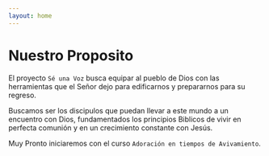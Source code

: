 ```yaml
---
layout: home
---
```

# Nuestro Proposito

El proyecto `Sé una Voz` busca equipar al pueblo de Dios con las herramientas que el Señor dejo para edificarnos y prepararnos para su regreso.

Buscamos ser los discipulos que puedan llevar a este mundo a un encuentro con Dios, fundamentados los principios
Biblicos de vivir en perfecta comunión y en un crecimiento constante con Jesús.

Muy Pronto iniciaremos con el curso `Adoración en tiempos de Avivamiento`.
